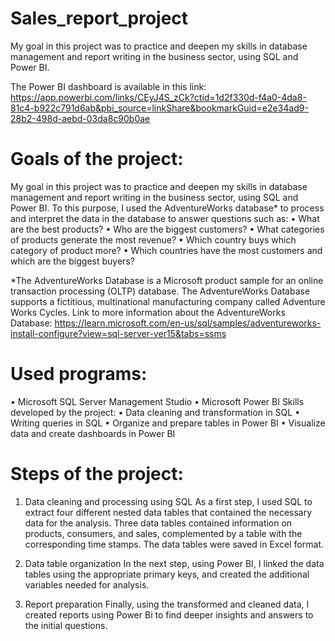 # Sales_report_project
My goal in this project was to practice and deepen my skills in database management and report writing in the business sector, using SQL and Power BI.

The Power BI dashboard is available in this link: https://app.powerbi.com/links/CEyJ4S_zCk?ctid=1d2f330d-f4a0-4da8-81c4-b922c791d6ab&pbi_source=linkShare&bookmarkGuid=e2e34ad9-28b2-498d-aebd-03da8c90b0ae

# Goals of the project:
My goal in this project was to practice and deepen my skills in database management and report writing in the business sector, using SQL and Power BI.
To this purpose, I used the AdventureWorks database* to process and interpret the data in the database to answer questions such as:
•	What are the best products?
•	Who are the biggest customers?
•	What categories of products generate the most revenue?
•	Which country buys which category of product more?
•	Which countries have the most customers and which are the biggest buyers?

*The AdventureWorks Database is a Microsoft product sample for an online transaction processing (OLTP) database. The AdventureWorks Database supports a fictitious, multinational manufacturing company called Adventure Works Cycles.
Link to more information about the AdventureWorks Database: https://learn.microsoft.com/en-us/sql/samples/adventureworks-install-configure?view=sql-server-ver15&tabs=ssms

# Used programs:
•	Microsoft SQL Server Management Studio
•	Microsoft Power BI
Skills developed by the project:
•	Data cleaning and transformation in SQL
•	Writing queries in SQL
•	Organize and prepare tables in Power BI
•	Visualize data and create dashboards in Power BI

# Steps of the project:

1.	Data cleaning and processing using SQL
As a first step, I used SQL to extract four different nested data tables that contained the necessary data for the analysis. 
Three data tables contained information on products, consumers, and sales, complemented by a table with the corresponding time stamps. The data tables were saved in Excel format.

2.	Data table organization
In the next step, using Power BI, I linked the data tables using the appropriate primary keys, and created the additional variables needed for analysis.
 

3.	Report preparation
Finally, using the transformed and cleaned data, I created reports using Power Bi to find deeper insights and answers to the initial questions.

 
